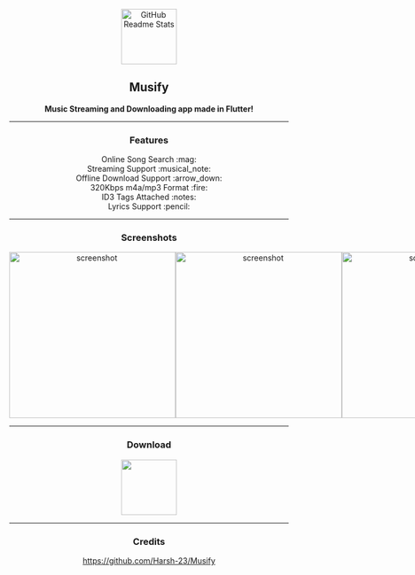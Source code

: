 <p align="center">
 <img width="100px" src="https://telegra.ph/file/ceab212e2a6cb5c0ea087.png" align="center" alt="GitHub Readme Stats" />
 <h2 align="center"><b>Musify</b></h2>
 <p align="center"><b>Music Streaming and Downloading app made in Flutter!</b></p>
</p>

---

  <h3 align="center">Features</h3>
  <p align="center">
    Online Song Search :mag:<br>
    Streaming Support :musical_note:<br>
    Offline Download Support :arrow_down:<br>
    320Kbps m4a/mp3 Format :fire:<br>
    ID3 Tags Attached :notes:<br>
  	Lyrics Support :pencil:<br>
 

---

<h3 align="center">Screenshots</h3>

<div align="center" style="width:100%;display:flex;justify-content:space-between;">
<img width="300px" src="https://user-images.githubusercontent.com/79704324/160352000-4d20546e-4d33-4bed-953b-938645abfb9b.jpg" align="center" alt="screenshot" />
<img width="300px" src="https://user-images.githubusercontent.com/79704324/160352017-f88597b7-0e07-4890-b0a7-0339ee426650.jpg" align="center" alt="screenshot" />
<img width="300px" src="https://user-images.githubusercontent.com/79704324/160352032-604694da-46d6-4b8b-9158-d3280c5b2e81.jpg" align="center" alt="screenshot" />
</div>

---

  <h3 align="center">Download</h3>
  <p align="center" ><a href="https://github.com/gokadzev/Musify/releases" rel="GitHub Releases"><img width="100" height="100" src="https://telegra.ph/file/21bb2cc648561f192cea4.png"></a></p>


---
  <h3 align="center">Credits</h3>
   <p align="center" ><a href="https://github.com/Harsh-23/Musify">https://github.com/Harsh-23/Musify</a></p>
